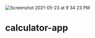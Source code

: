 ![Screenshot 2021-05-23 at 9 34 23 PM](https://user-images.githubusercontent.com/53489964/119268084-f0c5f000-bc0e-11eb-9093-c7e47a2445d0.png)
# calculator-app
